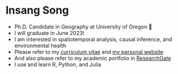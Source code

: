 # Insang Song
+ Ph.D. Candidate in Geography at University of Oregon :duck:
+ I will graduate in June 2023!
+ I am interested in spatiotemporal analysis, causal inference, and environmental health
+ Please refer to my [curriculum vitae](https://casprofile.uoregon.edu/sites/casprofile2.uoregon.edu/files/cv/cv-5436.pdf) and [my personal website](https://www.issong.net)
+ And also please refer to my academic portfolio in [ResearchGate](https://www.researchgate.net/profile/Insang_Song2)
+ I use and learn R, Python, and Julia

<!--
**sigmafelix/sigmafelix** is a ✨ _special_ ✨ repository because its `README.md` (this file) appears on your GitHub profile.

Here are some ideas to get you started:

- 🔭 I’m currently working on ...
- 🌱 I’m currently learning ...
- 👯 I’m looking to collaborate on ...
- 🤔 I’m looking for help with ...
- 💬 Ask me about ...
- 📫 How to reach me: ...
- 😄 Pronouns: ...
- ⚡ Fun fact: ...
-->
